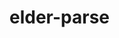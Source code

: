 # elder-parse

<!--
npm run test
npm run format

npm run version:minor:alpha
npm run release:alpha

npm run version:patch
npm run release
-->